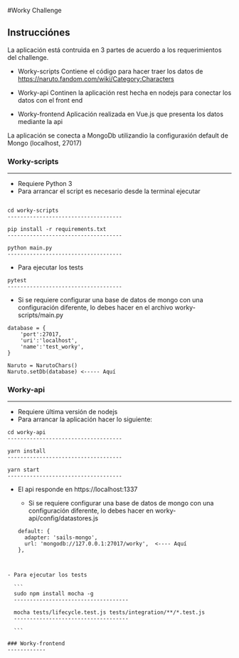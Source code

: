 #Worky Challenge

## Instrucciónes

La aplicación está contruida en 3 partes de acuerdo a los requerimientos del challenge.

- Worky-scripts
  Contiene el código para hacer traer los datos de https://naruto.fandom.com/wiki/Category:Characters

- Worky-api
  Continen la aplicación rest hecha en nodejs para conectar los datos con el front end

- Worky-frontend
  Aplicación realizada en Vue.js que presenta los datos mediante la api


La aplicación se conecta a MongoDb utilizandio la configuraxión default de Mongo (localhost, 27017)

  ### Worky-scripts
  ------------  
  - Requiere Python 3
  - Para arrancar el script es necesario desde la terminal ejecutar
  ```

  cd worky-scripts
  ------------------------------------

  pip install -r requirements.txt
  ------------------------------------

  python main.py
  ------------------------------------
  ```
  - Para ejecutar los tests

  ```
  pytest
  ------------------------------------
  ```

  * Si se requiere configurar una base de datos de mongo con una configuración diferente, lo debes hacer en el archivo worky-scripts/main.py

  ```
  database = {
      'port':27017,
      'uri':'localhost',
      'name':'test_worky',
  }    

  Naruto = NarutoChars()
  Naruto.setDb(database) <----- Aquí

```

  ### Worky-api
  ------------
  - Requiere última versión de nodejs
  - Para arrancar la aplicación hacer lo siguiente:
  ```
  cd worky-api
  ------------------------------------

  yarn install
  ------------------------------------

  yarn start
  ------------------------------------

  ```
  - El api responde en https://localhost:1337

    * Si se requiere configurar una base de datos de mongo con una configuración diferente, lo debes hacer en worky-api/config/datastores.js

    ```
    default: {
      adapter: 'sails-mongo',
      url: 'mongodb://127.0.0.1:27017/worky',  <---- Aquí
    },

  ```


  - Para ejecutar los tests

    ```
    sudo npm install mocha -g
    ------------------------------------

    mocha tests/lifecycle.test.js tests/integration/**/*.test.js
    ------------------------------------

    ```

### Worky-frontend
  ------------
